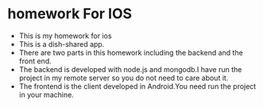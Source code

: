 # homework For IOS
+ This is my homework for ios
+ This is a dish-shared app.
+ There are two parts in this homework including the backend and the front end.
+ The backend is developed with node.js and mongodb.I have run the project in my remote server so you do not need to care about it.
+ The frontend is the client developed in Android.You need run the project in your machine.
